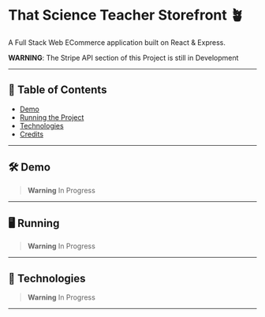# That Science Teacher Storefront 🪴


A Full Stack Web ECommerce application built on React & Express.

__WARNING__: The Stripe API section of this Project is still in Development

---

## 📓 Table of Contents

- [Demo](#hammer_and_wrench-demo)
- [Running the Project](#open_file_folder-running)
- [Technologies](#fire-technologies)
- [Credits](#computer-credits)

---

## 🛠️ Demo

> **Warning**
> In Progress

---

## 🖥️ Running

> **Warning**
> In Progress

---

## 🧱 Technologies

> **Warning**
> In Progress

---






